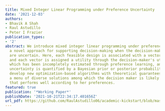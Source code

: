 ```yaml
---
title: Mixed Integer Linear Programming under Preference Uncertainty
date: '2021-12-03'
authors:
- Bhavik A Shah
- Raul Astudillo
- Peter I Frazier
publication_types:
- '2'
abstract: We introduce mixed integer linear programming under preference uncertainty,
  a novel approach for supporting decision-making when the decision-maker's preferences
  are uncertain. Here, each feasible design is associated with a vector of attributes,
  and each vector is assigned a utility through the decision-maker's utility function,
  which has been incompletely estimated through preference learning, and whose remaining
  uncertainty is quantified by a Bayesian prior or posterior probability distribution.  We
  develop new optimization-based algorithms with theoretical guarantees that provide
  a menu of diverse solutions among which the decision maker is likely to find a solution
  that performs well according to her preferences.
featured: true
publication: '*Working Paper*'
publishDate: '2021-10-21T22:34:17.401656Z'
url_pdf: https://github.com/RaulAstudillo06/academic-kickstart/blob/master/papers/opt_pref_uncertainty.pdf
---
```


